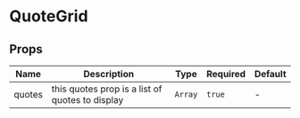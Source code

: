 # QuoteGrid

## Props

<!-- @vuese:QuoteGrid:props:start -->
|Name|Description|Type|Required|Default|
|---|---|---|---|---|
|quotes|this quotes prop is a list of quotes to display|`Array`|`true`|-|

<!-- @vuese:QuoteGrid:props:end -->


